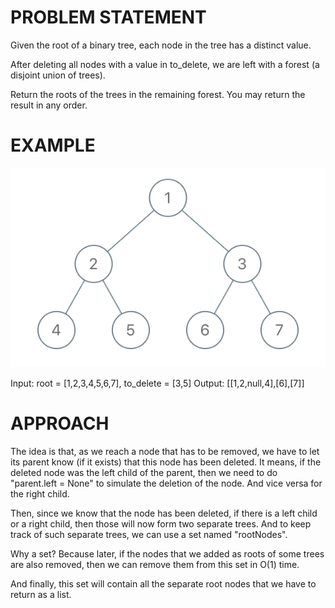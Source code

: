 # PROBLEM STATEMENT

Given the root of a binary tree, each node in the tree has a distinct value.

After deleting all nodes with a value in to_delete, we are left with a forest (a disjoint union of trees).

Return the roots of the trees in the remaining forest. You may return the result in any order.

# EXAMPLE

![alt text](image.png)

Input: root = [1,2,3,4,5,6,7], to_delete = [3,5]
Output: [[1,2,null,4],[6],[7]]

# APPROACH

The idea is that, as we reach a node that has to be removed, we have to let its parent know (if it exists) that this node has been deleted. It means, if the deleted node was the left child of the parent, then we need to do "parent.left = None" to simulate the deletion of the node. And vice versa for the right child.

Then, since we know that the node has been deleted, if there is a left child or a right child, then those will now form two separate trees. And to keep track of such separate trees, we can use a set named "rootNodes".

Why a set? Because later, if the nodes that we added as roots of some trees are also removed, then we can remove them from this set in O(1) time.

And finally, this set will contain all the separate root nodes that we have to return as a list.